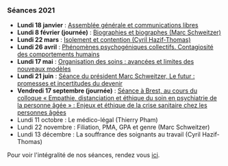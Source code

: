 ### Séances 2021
- **Lundi 18 janvier** : [Assemblée générale et communications libres](/seances/2021/janvier-2021-communications-libres)
- **Lundi 8 février (journée)** : [Biographies et biographes (Marc Schweitzer)](/seances/2021/fevrier-2021-biographies-biographes)
- **Lundi 22 mars** : [Isolement et contention (Cyril Hazif-Thomas)](/seances/2021/mars-2021-isolement-et-contention)
- **Lundi 26 avril** : [Phénomènes psychogéniques collectifs. Contagiosité des comportements humains](/seances/2021/avril-2021-phenomenes-psychogeniques-collectifs)
- **Lundi 17 mai** : [Organisation des soins : avancées et limites des nouveaux modèles](/seances/2021/mai-2021-organisation-des-soins)
- **Lundi 21 juin** : [Séance du président Marc Schweitzer, Le futur : promesses et incertitudes du devenir](/seances/2021/juin-2021-promesses-et-incertitudes-du-devenir)
- **Vendredi 17 septembre (journée)** : [Séance à Brest, au cours du colloque « Empathie, distanciation et éthique du soin en psychiatrie de la personne âgée » : Enjeux et éthique de la crise sanitaire chez les personnes âgées](/seances/2021/septembre-2021-enjeux-ethique-crise-sanitaire-personnes-agees)
- Lundi 11 octobre : Le médico-légal (Thierry Pham)
- Lundi 22 novembre : Filiation, PMA, GPA et genre (Marc Schweitzer)
- Lundi 13 décembre : La souffrance des soignants au travail (Cyril Hazif-Thomas)

Pour voir l'intégralité de nos séances, rendez vous [ici](/seances/).
